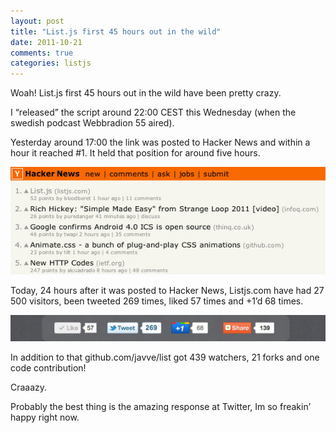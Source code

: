 ```yaml
---
layout: post
title: "List.js first 45 hours out in the wild"
date: 2011-10-21
comments: true
categories: listjs
---
```


Woah! List.js first 45 hours out in the wild have been pretty crazy.

I “released” the script around 22:00 CEST this Wednesday (when the swedish podcast Webbradion 55 aired).

Yesterday around 17:00 the link was posted to Hacker News and within a hour it reached #1. It held that position for around five hours.

![Hackernews](/images/posts/2011/hackernews.jpg)

Today, 24 hours after it was posted to Hacker News, Listjs.com have had  27 500 visitors, been tweeted 269 times, liked 57 times and +1’d 68 times.

![Likes](/images/posts/2011/likes.jpg)

In addition to that github.com/javve/list got 439 watchers, 21 forks and one code contribution!

Craaazy.

Probably the best thing is the amazing response at Twitter, Im so freakin’ happy right now.
